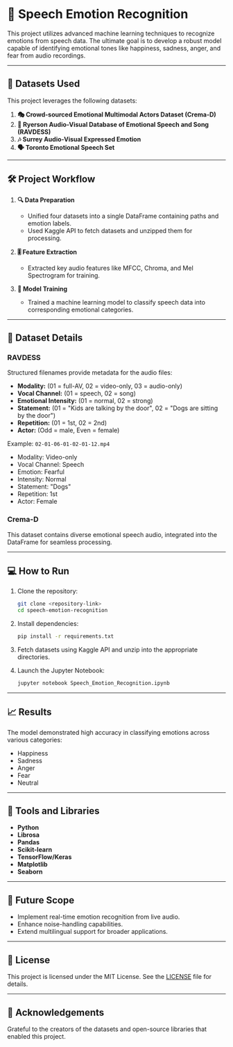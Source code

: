 # 🎵 Speech Emotion Recognition

This project utilizes advanced machine learning techniques to recognize emotions from speech data. The ultimate goal is to develop a robust model capable of identifying emotional tones like happiness, sadness, anger, and fear from audio recordings.

---

## 🚀 Datasets Used

This project leverages the following datasets:
1. **🎭 Crowd-sourced Emotional Multimodal Actors Dataset (Crema-D)**
2. **🎤 Ryerson Audio-Visual Database of Emotional Speech and Song (RAVDESS)**
3. **🎶 Surrey Audio-Visual Expressed Emotion**
4. **🗣️ Toronto Emotional Speech Set**

---

## 🛠️ Project Workflow

1. **🔍 Data Preparation**  
   - Unified four datasets into a single DataFrame containing paths and emotion labels.
   - Used Kaggle API to fetch datasets and unzipped them for processing.

2. **🎚️ Feature Extraction**  
   - Extracted key audio features like MFCC, Chroma, and Mel Spectrogram for training.

3. **🤖 Model Training**  
   - Trained a machine learning model to classify speech data into corresponding emotional categories.

---

## 📂 Dataset Details

### **RAVDESS**
Structured filenames provide metadata for the audio files:
- **Modality:** (01 = full-AV, 02 = video-only, 03 = audio-only)
- **Vocal Channel:** (01 = speech, 02 = song)
- **Emotional Intensity:** (01 = normal, 02 = strong)
- **Statement:** (01 = "Kids are talking by the door", 02 = "Dogs are sitting by the door")
- **Repetition:** (01 = 1st, 02 = 2nd)
- **Actor:** (Odd = male, Even = female)

Example: `02-01-06-01-02-01-12.mp4`  
- Modality: Video-only  
- Vocal Channel: Speech  
- Emotion: Fearful  
- Intensity: Normal  
- Statement: "Dogs"  
- Repetition: 1st  
- Actor: Female

### **Crema-D**
This dataset contains diverse emotional speech audio, integrated into the DataFrame for seamless processing.

---

## 💻 How to Run

1. Clone the repository:
   ```bash
   git clone <repository-link>
   cd speech-emotion-recognition
   ```

2. Install dependencies:
   ```bash
   pip install -r requirements.txt
   ```

3. Fetch datasets using Kaggle API and unzip into the appropriate directories.

4. Launch the Jupyter Notebook:
   ```bash
   jupyter notebook Speech_Emotion_Recognition.ipynb
   ```

---

## 📈 Results

The model demonstrated high accuracy in classifying emotions across various categories:
- Happiness
- Sadness
- Anger
- Fear
- Neutral

---

## 🧰 Tools and Libraries

- **Python**
- **Librosa**
- **Pandas**
- **Scikit-learn**
- **TensorFlow/Keras**
- **Matplotlib**
- **Seaborn**

---

## 🌟 Future Scope

- Implement real-time emotion recognition from live audio.
- Enhance noise-handling capabilities.
- Extend multilingual support for broader applications.

---

## 📜 License

This project is licensed under the MIT License. See the [LICENSE](LICENSE) file for details.

---

## 🙏 Acknowledgements

Grateful to the creators of the datasets and open-source libraries that enabled this project.
